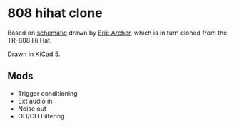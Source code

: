 # 808 hihat clone

Based on
[schematic](http://www.ericarcher.net/wp-content/uploads/2014/07/tr-808-hihat-diy-project-revised-dec-2009.pdf)
drawn by [Eric Archer](http://www.ericarcher.net/), which is in turn cloned from the TR-808 Hi Hat.

Drawn in [KiCad 5](http://kicad-pcb.org/).

## Mods

* Trigger conditioning
* Ext audio in
* Noise out
* OH/CH Filtering
